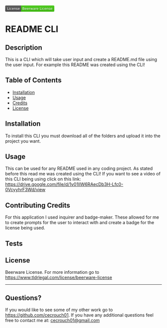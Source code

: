 
<svg xmlns="http://www.w3.org/2000/svg" xmlns:xlink="http://www.w3.org/1999/xlink" width="158" height="20" role="img" aria-label="License: Beerware License"><title>License: Beerware License</title><linearGradient id="s" x2="0" y2="100%"><stop offset="0" stop-color="#bbb" stop-opacity=".1"/><stop offset="1" stop-opacity=".1"/></linearGradient><clipPath id="r"><rect width="158" height="20" rx="3" fill="#fff"/></clipPath><g clip-path="url(#r)"><rect width="51" height="20" fill="#555"/><rect x="51" width="107" height="20" fill="#4c1"/><rect width="158" height="20" fill="url(#s)"/></g><g fill="#fff" text-anchor="middle" font-family="Verdana,Geneva,DejaVu Sans,sans-serif" text-rendering="geometricPrecision" font-size="110"><text aria-hidden="true" x="265" y="150" fill="#010101" fill-opacity=".3" transform="scale(.1)" textLength="410">License</text><text x="265" y="140" transform="scale(.1)" fill="#fff" textLength="410">License</text><text aria-hidden="true" x="1035" y="150" fill="#010101" fill-opacity=".3" transform="scale(.1)" textLength="970">Beerware License</text><text x="1035" y="140" transform="scale(.1)" fill="#fff" textLength="970">Beerware License</text></g></svg>
  # README CLI

  ## Description
  This is a CLI which will take user input and create a README.md file using the user input. For example this README was created using the CLI!


  ## Table of Contents
  - [Installation](#installation)
  - [Usage](#usage)
  - [Credits](#contributing-credits)
  - [License](#license)

  ## Installation

  To install this CLI you must download all of the folders and upload it into the project you want. 

  ## Usage
  This can be used for any README used in any coding project. As stated before this read me was created using the CLI! If you want to see a video of this CLI being using click on this link: https://drive.google.com/file/d/1v01IIW6RAecDb3H-Lfc0-0VcyyhrF3Wd/view

  ## Contributing Credits
  For this application I used inquirer and badge-maker. These allowed for me to create prompts for the user to interact with and create a badge for the license being used. 
      
  ## Tests
  <Insert Test Instructions Here>

  ## License
  Beerware License. For more information go to https://www.tldrlegal.com/license/beerware-license
 
  ---
  ## Questions?
  If you would like to see some of my other work go to https://github.com/cecrouch01.
  If you have any additional questions feel free to contact me at: cecrouch01@gmail.com

  